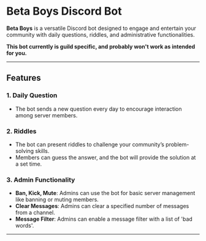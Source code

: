 # Beta Boys Discord Bot

**Beta Boys** is a versatile Discord bot designed to engage and entertain your community with daily questions, riddles,
and administrative functionalities.

**This bot currently is guild specific, and probably won't work as intended for you.**

---

## Features

### 1. **Daily Question**

- The bot sends a new question every day to encourage interaction among server members.

### 2. **Riddles**

- The bot can present riddles to challenge your community’s problem-solving skills.
- Members can guess the answer, and the bot will provide the solution at a set time.

### 3. **Admin Functionality**

- **Ban, Kick, Mute**: Admins can use the bot for basic server management like banning or muting members.
- **Clear Messages**: Admins can clear a specified number of messages from a channel.
- **Message Filter**: Admins can enable a message filter with a list of 'bad words'.

---

